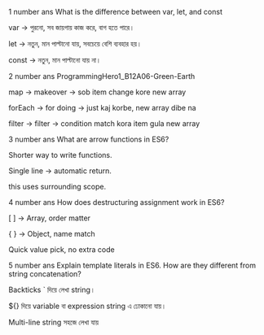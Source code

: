 1 number ans
What is the difference between var, let, and const

var → পুরনো, সব জায়গায় কাজ করে, বাগ হতে পারে।

let → নতুন, মান পাল্টানো যায়, সবচেয়ে বেশি ব্যবহার হয়।

const → নতুন, মান পাল্টানো যায় না।

2 number ans
ProgrammingHero1_B12A06-Green-Earth

map → makeover → sob item change kore new array

forEach → for doing → just kaj korbe, new array dibe na

filter → filter → condition match kora item gula new array

3 number ans
What are arrow functions in ES6?

Shorter way to write functions.

Single line → automatic return.

this uses surrounding scope.

4 number ans
How does destructuring assignment work in ES6?

[ ] → Array, order matter

{ } → Object, name match

Quick value pick, no extra code

5 number ans
Explain template literals in ES6. How are they different from string concatenation?

Backticks ` দিয়ে লেখা string।

${} দিয়ে variable বা expression string এ ঢোকানো যায়।

Multi-line string সহজে লেখা যায়
